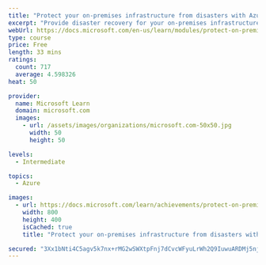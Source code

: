 ```yaml
---
title: "Protect your on-premises infrastructure from disasters with Azure Site Recovery"
excerpt: "Provide disaster recovery for your on-premises infrastructure by managing and orchestrating replication, failover, and failback of VMware virtual machines, Hyper-V virtual machines, and physical servers with Azure Site Recovery."
webUrl: https://docs.microsoft.com/en-us/learn/modules/protect-on-premises-infrastructure-with-azure-site-recovery/
type: course
price: Free
length: 33 mins
ratings:
  count: 717
  average: 4.598326
heat: 50

provider:
  name: Microsoft Learn
  domain: microsoft.com
  images:
    - url: /assets/images/organizations/microsoft.com-50x50.jpg
      width: 50
      height: 50

levels:
  - Intermediate

topics:
  - Azure

images:
  - url: https://docs.microsoft.com/learn/achievements/protect-on-premises-infrastructure-with-azure-site-recovery-social.png
    width: 800
    height: 400
    isCached: true
    title: "Protect your on-premises infrastructure from disasters with Azure Site Recovery"

secured: "3Xx1bNti4C5agv5k7nx+rMG2wSWXtpFnj7dCvcWFyuLrWh2Q9IuwuARDMj5njihfM62mP4zut9zJ5I2G7q12/1eQzsNuBjSPDji/WrWez/ZXcYUMNdjy5teCa840bsg88kJgmqspbEgwP+mk+eIiPaahG9RIK2UuLSRPScnl2VBlV8NOuIFswcolOU4cwg+kC5dk6s8xe+WXl2wp0GBnqbRKfj5McGXv3H4N0O5T3OhLkJtSSMymYVROsrtPUa6BTQpfm4eVnxTAQ59nDKKJCFH8JmUhdTCvTbETW9ezbCjlqmWdbd1QXpHh+rC8PXer0lctEGqIXTNW2oILrLcRq2vk6Hnc6WAA1xMl1t0S0vkEET0cuz0BUw9/xBspZE+sL1oi79/xNGnFcmWAUokhCg==;smYOuW6Hnt7zkUaOl5yLRA=="
---
```


